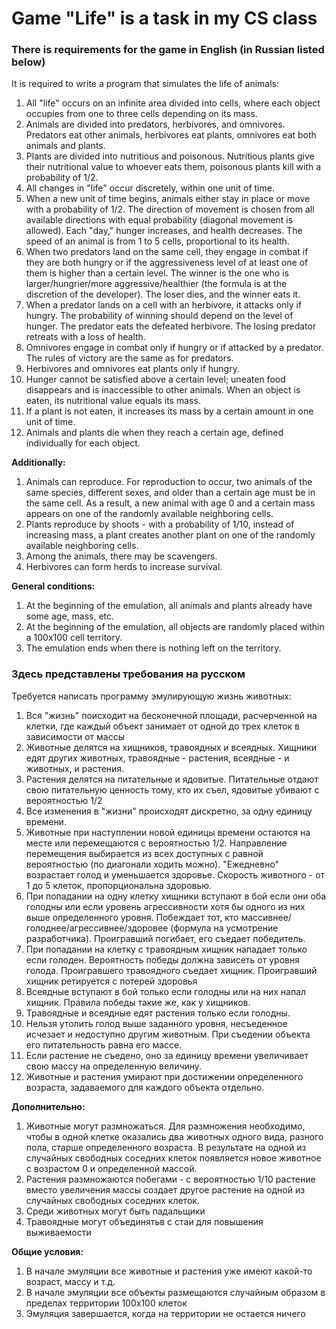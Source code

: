 # Game "Life" is a task in my CS class
### **There is requirements for the game in English (in Russian listed below)**
It is required to write a program that simulates the life of animals:

1. All "life" occurs on an infinite area divided into cells, where each object occupies from one to three cells depending on its mass.
2. Animals are divided into predators, herbivores, and omnivores. Predators eat other animals, herbivores eat plants, omnivores eat both animals and plants.
3. Plants are divided into nutritious and poisonous. Nutritious plants give their nutritional value to whoever eats them, poisonous plants kill with a probability of 1/2.
4. All changes in "life" occur discretely, within one unit of time.
5. When a new unit of time begins, animals either stay in place or move with a probability of 1/2. The direction of movement is chosen from all available directions with equal probability (diagonal movement is allowed). Each "day," hunger increases, and health decreases. The speed of an animal is from 1 to 5 cells, proportional to its health.
6. When two predators land on the same cell, they engage in combat if they are both hungry or if the aggressiveness level of at least one of them is higher than a certain level. The winner is the one who is larger/hungrier/more aggressive/healthier (the formula is at the discretion of the developer). The loser dies, and the winner eats it.
7. When a predator lands on a cell with an herbivore, it attacks only if hungry. The probability of winning should depend on the level of hunger. The predator eats the defeated herbivore. The losing predator retreats with a loss of health.
8. Omnivores engage in combat only if hungry or if attacked by a predator. The rules of victory are the same as for predators.
9. Herbivores and omnivores eat plants only if hungry.
10. Hunger cannot be satisfied above a certain level; uneaten food disappears and is inaccessible to other animals. When an object is eaten, its nutritional value equals its mass.
11. If a plant is not eaten, it increases its mass by a certain amount in one unit of time.
12. Animals and plants die when they reach a certain age, defined individually for each object.

**Additionally:**
1. Animals can reproduce. For reproduction to occur, two animals of the same species, different sexes, and older than a certain age must be in the same cell. As a result, a new animal with age 0 and a certain mass appears on one of the randomly available neighboring cells.
2. Plants reproduce by shoots - with a probability of 1/10, instead of increasing mass, a plant creates another plant on one of the randomly available neighboring cells.
3. Among the animals, there may be scavengers.
4. Herbivores can form herds to increase survival.

**General conditions:**
1. At the beginning of the emulation, all animals and plants already have some age, mass, etc.
2. At the beginning of the emulation, all objects are randomly placed within a 100x100 cell territory.
3. The emulation ends when there is nothing left on the territory.

### **Здесь представлены требования на русском**
Требуется написать программу эмулирующую жизнь животных:
1. Вся "жизнь" поисходит на бесконечной площади, расчерченной на клетки, где каждый объект занимает от одной до трех клеток в зависимости от массы
2. Животные делятся на хищников, травоядных и всеядных. Хищники едят других животных, травоядные - растения, всеядные - и животных, и растения.
3. Растения делятся на питательные и ядовитые. Питательные отдают свою питательную ценность тому, кто их съел, ядовитые убивают с вероятностью 1/2
4. Все изменения в "жизни" происходят дискретно, за одну единицу времени.
5. Животные при наступлении новой единицы времени остаются на месте или перемещаются с вероятностью 1/2. Направление перемещения выбирается из всех доступных с равной вероятностью (по диагонали ходить можно). "Ежедневно" возрастает голод и уменьшается здоровье. Скорость животного - от 1 до 5 клеток, пропорциональна здоровью. 
6. При попадании на одну клетку хищники вступают в бой если они оба голодны или если уровень агрессивности хотя бы одного из них выше определенного уровня. Побеждает тот, кто массивнее/голоднее/агрессивнее/здоровее (формула на усмотрение разработчика). Проигравший погибает, его съедает победитель.
7. При попадании на клетку с травоядным хищник нападает только если голоден. Вероятность победы должна зависеть от уровня голода. Проигравшего травоядного съедает хищник. Проигравший хищник ретируется с потерей здоровья
8. Всеядные вступают в бой только если голодны или на них напал хищник. Правила победы такие же, как у хищников. 
9. Травоядные и всеядные едят растения только если голодны.
10. Нельзя утолить голод выше заданного уровня, несъеденное исчезает и недоступно другим животным. При съедении объекта его питательность равна его массе.
11. Если растение не съедено, оно за единицу времени увеличивает свою массу на определенную величину.
12. Животные и растения умирают при достижении определенного возраста, задаваемого для каждого объекта отдельно. 

**Дополнительно:**
1. Животные могут размножаться. Для размножения необходимо, чтобы в одной клетке оказались два животных одного вида, разного пола, старше определенного возраста. В результате на одной из случайных свободных соседних клеток появляется новое животное с возрастом 0 и определенной массой.
2. Растения размножаются побегами - с вероятностью 1/10 растение вместо увеличения массы создает другое растение на одной из случайных свободных соседних клеток.
3. Среди животных могут быть падальщики
4. Травоядные могут объединятьв с стаи для повышения выживаемости

**Общие условия:**
1. В начале эмуляции все животные и растения уже имеют какой-то возраст, массу и т.д.
2. В начале эмуляции все объекты размещаются случайным образом в пределах территории 100х100 клеток
3. Эмуляция завершается, когда на территории не остается ничего
